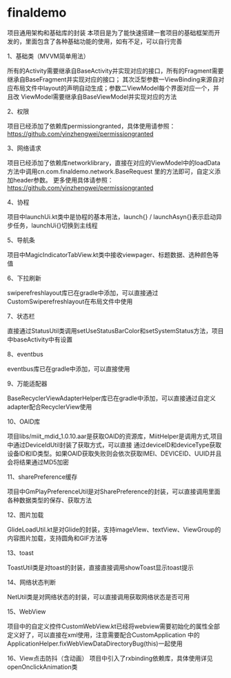 # finaldemo
项目通用架构和基础库的封装
本项目是为了能快速搭建一套项目的基础框架而开发的，里面包含了各种基础功能的使用，如有不足，可以自行完善


1、基础类（MVVM简单用法）

所有的Activity需要继承自BaseActivity并实现对应的接口，所有的Fragment需要继承自BaseFragment并实现对应的接口；
其次泛型参数一ViewBinding来源自对应布局文件中layout的声明自动生成；参数二ViewModel每个界面对应一个，并且改
ViewModel需要继承自BaseViewModel并实现对应的方法


2、权限

项目已经添加了依赖库permissiongranted，具体使用请参照：https://github.com/yinzhengwei/permissiongranted

3、网络请求

项目已经添加了依赖库networklibrary，直接在对应的ViewModel中的loadData方法中调用cn.com.finaldemo.network.BaseRequest
里的方法即可，自定义添加header参数。
更多使用具体请参照：https://github.com/yinzhengwei/permissiongranted


4、协程

项目中launchUi.kt类中是协程的基本用法，launch{} / launchAsyn{}表示启动异步任务，launchUi{}切换到主线程

5、导航条

项目中MagicIndicatorTabView.kt类中接收viewpager、标题数据、选种颜色等值


6、下拉刷新

swiperefreshlayout库已在gradle中添加，可以直接通过CustomSwiperefreshlayout在布局文件中使用


7、状态栏

直接通过StatusUtil类调用setUseStatusBarColor和setSystemStatus方法，项目中baseActivity中有设置


8、eventbus

eventbus库已在gradle中添加，可以直接使用


9、万能适配器

BaseRecyclerViewAdapterHelper库已在gradle中添加，可以直接通过自定义adapter配合RecyclerView使用


10、OAID库

项目libs/miit_mdid_1.0.10.aar是获取OAID的资源库，MiitHelper是调用方式,项目中通过DeviceIdUtil封装了获取方式，可以直接
通过deviceID和deviceType获取设备ID和ID类型。如果OAID获取失败则会依次获取IMEI、DEVICEID、UUID并且会将结果通过MD5加密


11、sharePreference缓存

项目中GmPlayPreferenceUtil是对SharePreference的封装，可以直接调用里面各种数据类型的保存、获取方法


12、图片加载

GlideLoadUtil.kt是对Glide的封装，支持imageVIew、textView、ViewGroup的内容图片加载，支持圆角和GIF方法等


13、toast

ToastUtil类是对toast的封装，直接直接调用showToast显示toast提示


14、网络状态判断

NetUtil类是对网络状态的封装，可以直接调用获取网络状态是否可用


15、WebView

项目中的自定义控件CustomWebView.kt已经将webview需要初始化的属性全部定义好了，可以直接在xml使用，注意需要配合CustomApplication
中的ApplicationHelper.fixWebViewDataDirectoryBug(this)一起使用


16、View点击防抖（含动画）
项目中引入了rxbinding依赖库，具体使用详见openOnclickAnimation类